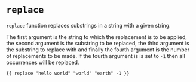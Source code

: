 # `replace`

`replace` function replaces substrings in a string with a given string.

The first argument is the string to which the replacement is to be applied, the second argument is the substring to be replaced, the third argument is the substring to replace with and finally the fourth argument is the number of replacements to be made. If the fourth argument is is set to `-1` then all occurrences will be replaced.

```
{{ replace "hello world" "world" "earth" -1 }}
```
